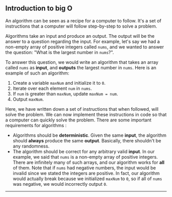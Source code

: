 ## Introduction to big O

An algorithm can be seen as a recipe for a computer to follow. It's a set of instructions that a computer will follow step-by-step to solve a problem.

Algorithms take an input and produce an output. The output will be  the answer to a question regarding the input. For example, let's say we had a non-empty array of positive integers called `nums`, and we wanted to answer the question: "What is the largest number in `nums`?".

To answer this question, we would write an algorithm that takes an array called `nums` as **input**, and **outputs** the largest number in `nums`. Here is an example of such an algorithm:

1. Create a variable `maxNum` and initialize it to `0`.
2. Iterate over each element `num` in `nums`.
3. If `num` is greater than `maxNum`, update `maxNum = num`.
4. Output `maxNum`.

Here, we have written down a set of instructions that when followed,  will solve the problem. We can now implement these instructions in code  so that a computer can quickly solve the problem. There are some  important requirements for algorithms :

- Algorithms should be **deterministic**. Given the same **input**, the algorithm should **always** produce the same **output**. Basically, there shouldn't be any randomness.
- The algorithm should be correct for any arbitrary valid **input**. In our example, we said that `nums` is a non-empty array of positive integers. There are infinitely many of such arrays, and our algorithm works for **all** of them. Note that if `nums` had negative numbers, the input would be invalid since we stated the  integers are positive. In fact, our algorithm would actually break  because we initialized `maxNum` to `0`, so if all of `nums` was negative, we would incorrectly output `0`.

------

